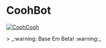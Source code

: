 <p align="center">
   <h1>CoohBot</h1>
	<a href="https://youtube.com/c/@CoohCooh">
		<img alt="CoohCooh" src="https://img.shields.io/youtube/channel/subscribers/UCI7ybmuXo08zI9cZX6dA_nA?label=Meu%20Canal&logo=Youtube&style=social"/>
	</a>
</p>
> _:warning: Base Em Beta! :warning:_